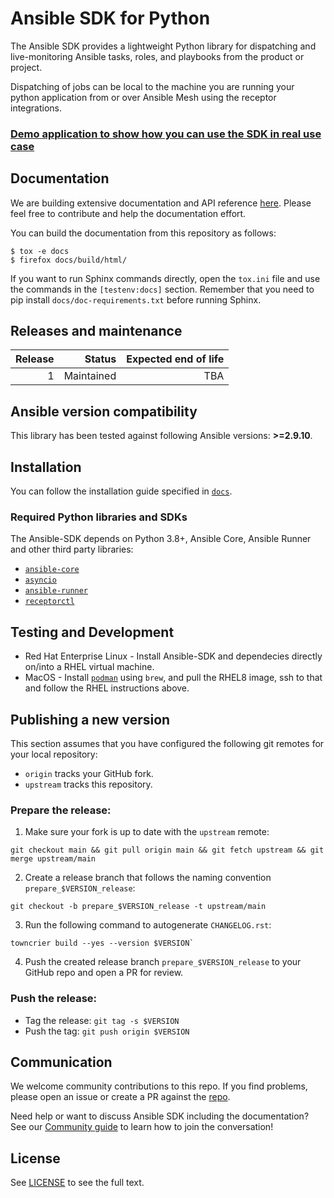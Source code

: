 Ansible SDK for Python
======================

The Ansible SDK provides a lightweight Python library for dispatching and live-monitoring
Ansible tasks, roles, and playbooks from the product or project.

Dispatching of jobs can be local to the machine you are running your python application from or over Ansible Mesh using the receptor integrations.

### [Demo application to show how you can use the SDK in real use case](https://github.com/ansible/ansible_sdk_demo)

## Documentation
We are building extensive documentation and API reference [here](https://ansible-sdk.readthedocs.io/en/latest/install.html).
Please feel free to contribute and help the documentation effort.

You can build the documentation from this repository as follows:

```
$ tox -e docs
$ firefox docs/build/html/
```

If you want to run Sphinx commands directly, open the `tox.ini` file and use the commands in the `[testenv:docs]` section.
Remember that you need to pip install `docs/doc-requirements.txt` before running Sphinx.

## Releases and maintenance

| Release | Status                      | Expected end of life |
| ------: | --------------------------: | -------------------: |
|       1 | Maintained                  | TBA                  |


## Ansible version compatibility

This library has been tested against following Ansible versions: **>=2.9.10**.

## Installation

You can follow the installation guide specified in [`docs`](https://github.com/ansible/ansible-sdk/tree/main/docs/source/install.rst).

### Required Python libraries and SDKs

The Ansible-SDK depends on Python 3.8+, Ansible Core, Ansible Runner and other third party libraries:

* [`ansible-core`](https://docs.ansible.com/ansible/latest/installation_guide/intro_installation.html)
* [`asyncio`](https://docs.python.org/3/library/asyncio.html)
* [`ansible-runner`](https://ansible-runner.readthedocs.io/en/stable/install/)
* [`receptorctl`](https://receptor.readthedocs.io/en/latest/#installation)


## Testing and Development

* Red Hat Enterprise Linux - Install Ansible-SDK and dependecies directly on/into a RHEL virtual machine.
* MacOS - Install [`podman`](https://github.com/containers/podman) using `brew`, and pull the RHEL8 image, ssh to that and follow the RHEL instructions above.

## Publishing a new version

This section assumes that you have configured the following git remotes for your local repository:
- `origin` tracks your GitHub fork.
- `upstream` tracks this repository.

### Prepare the release:

1. Make sure your fork is up to date with the `upstream` remote:

  ```
  git checkout main && git pull origin main && git fetch upstream && git merge upstream/main
  ```

2. Create a release branch that follows the naming convention `prepare_$VERSION_release`:
  ```
  git checkout -b prepare_$VERSION_release -t upstream/main
  ```

3. Run the following command to autogenerate `CHANGELOG.rst`:
  ```
  towncrier build --yes --version $VERSION`
  ```

4. Push the created release branch `prepare_$VERSION_release` to your GitHub repo and open a PR for review.

### Push the release:

- Tag the release: `git tag -s $VERSION`
- Push the tag: `git push origin $VERSION`


## Communication

We welcome community contributions to this repo. If you find problems, please open an issue or create a PR against the [repo](https://github.com/ansible/ansible-sdk/issues/new).

Need help or want to discuss Ansible SDK including the documentation? See our [Community guide](https://ansible.readthedocs.io/projects/sdk/en/latest/community.html) to learn how to join the conversation! 

## License

See [LICENSE](LICENSE.md) to see the full text.
